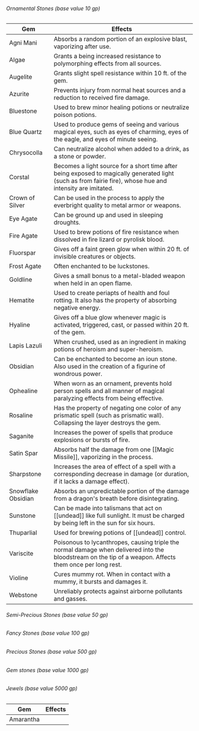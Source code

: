 ###### Ornamental Stones (base value 10 gp)
| Gem                | Effects                                                                                                                                                    |
| ------------------ | ---------------------------------------------------------------------------------------------------------------------------------------------------------- |
| Agni Mani          | Absorbs a random portion of an explosive blast, vaporizing after use.                                                                                      |
| Algae              | Grants a being increased resistance to polymorphing effects from all sources.                                                                              |
| Augelite           | Grants slight spell resistance within 10 ft. of the gem.                                                                                                   |
| Azurite            | Prevents injury from normal heat sources and a reduction to received fire damage.                                                                          |
| Bluestone          | Used to brew minor healing potions or neutralize poison potions.                                                                                           |
| Blue Quartz        | Used to produce gems of seeing and various magical eyes, such as eyes of charming, eyes of the eagle, and eyes of minute seeing.                           |
| Chrysocolla        | Can neutralize alcohol when added to a drink, as a stone or powder.                                                                                        |
| Corstal            | Becomes a light source for a short time after being exposed to magically generated light (such as from fairie fire), whose hue and intensity are imitated. |
| Crown of Silver    | Can be used in the process to apply the everbright quality to metal armor or weapons.                                                                      |
| Eye Agate          | Can be ground up and used in sleeping droughts.                                                                                                            |
| Fire Agate         | Used to brew potions of fire resistance when dissolved in fire lizard or pyrolisk blood.                                                                   |
| Fluorspar          | Gives off a faint green glow when within 20 ft. of invisible creatures or objects.                                                                         |
| Frost Agate        | Often enchanted to be luckstones.                                                                                                                          |
| Goldline           | Gives a small bonus to a metal-bladed weapon when held in an open flame.                                                                                   |
| Hematite           | Used to create periapts of health and foul rotting. It also has the property of absorbing negative energy.                                                 |
| Hyaline            | Gives off a blue glow whenever magic is activated, triggered, cast, or passed within 20 ft. of the gem.                                                    |
| Lapis Lazuli       | When crushed, used as an ingredient in making potions of heroism and super-heroism.                                                                        |
| Obsidian           | Can be enchanted to become an ioun stone. Also used in the creation of a figurine of wondrous power.                                                       |
| Ophealine          | When worn as an ornament, prevents hold person spells and all manner of magical paralyzing effects from being effective.                                   |
| Rosaline           | Has the property of negating one color of any prismatic spell (such as prismatic wall). Collapsing the layer destroys the gem.                             |
| Saganite           | Increases the power of spells that produce explosions or bursts of fire.                                                                                   |
| Satin Spar         | Absorbs half the damage from one [[Magic Missile]], vaporizing in the process.                                                                             |
| Sharpstone         | Increases the area of effect of a spell with a corresponding decrease in damage (or duration, if it lacks a damage effect).                                |
| Snowflake Obsidian | Absorbs an unpredictable portion of the damage from a dragon's breath before disintegrating.                                                               |
| Sunstone           | Can be made into talismans that act on [[undead]] like full sunlight. It must be charged by being left in the sun for six hours.                           |
| Thuparlial         | Used for brewing potions of [[undead]] control.                                                                                                            |
| Variscite          | Poisonous to lycanthropes, causing triple the normal damage when delivered into the bloodstream on the tip of a weapon. Affects them once per long rest.   |
| Violine            | Cures mummy rot. When in contact with a mummy, it bursts and damages it.                                                                                   |
| Webstone           | Unreliably protects against airborne pollutants and gasses.                                                                                                |
###### Semi-Precious Stones (base value 50 gp)
###### Fancy Stones (base value 100 gp)
###### Precious Stones (base value 500 gp)
###### Gem stones (base value 1000 gp)
###### Jewels (base value 5000 gp)
| Gem | Effects |
| --- | ------ |
| Amarantha    |        |

